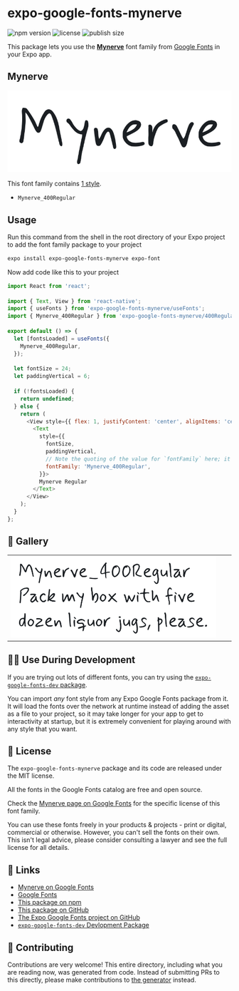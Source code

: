 # expo-google-fonts-mynerve

![npm version](https://flat.badgen.net/npm/v/expo-google-fonts-mynerve)
![license](https://flat.badgen.net/github/license/expo/google-fonts)
![publish size](https://flat.badgen.net/packagephobia/install/expo-google-fonts-mynerve)

This package lets you use the [**Mynerve**](https://fonts.google.com/specimen/Mynerve) font family from [Google Fonts](https://fonts.google.com/) in your Expo app.

## Mynerve

![Mynerve](./font-family.png)

This font family contains [1 style](#-gallery).

- `Mynerve_400Regular`

## Usage

Run this command from the shell in the root directory of your Expo project to add the font family package to your project
```sh
expo install expo-google-fonts-mynerve expo-font
```

Now add code like this to your project
```js
import React from 'react';

import { Text, View } from 'react-native';
import { useFonts } from 'expo-google-fonts-mynerve/useFonts';
import { Mynerve_400Regular } from 'expo-google-fonts-mynerve/400Regular';

export default () => {
  let [fontsLoaded] = useFonts({
    Mynerve_400Regular,
  });

  let fontSize = 24;
  let paddingVertical = 6;

  if (!fontsLoaded) {
    return undefined;
  } else {
    return (
      <View style={{ flex: 1, justifyContent: 'center', alignItems: 'center' }}>
        <Text
          style={{
            fontSize,
            paddingVertical,
            // Note the quoting of the value for `fontFamily` here; it expects a string!
            fontFamily: 'Mynerve_400Regular',
          }}>
          Mynerve Regular
        </Text>
      </View>
    );
  }
};

```

## 🔡 Gallery


||||
|-|-|-|
|![Mynerve_400Regular](.//400Regular/Mynerve_400Regular.ttf.png)||||


## 👩‍💻 Use During Development

If you are trying out lots of different fonts, you can try using the [`expo-google-fonts-dev` package](https://github.com/freeboub/google-fonts/tree/master/font-packages/dev#readme).

You can import *any* font style from any Expo Google Fonts package from it. It will load the fonts
over the network at runtime instead of adding the asset as a file to your project, so it may take longer
for your app to get to interactivity at startup, but it is extremely convenient
for playing around with any style that you want.

## 📖 License

The `expo-google-fonts-mynerve` package and its code are released under the MIT license.

All the fonts in the Google Fonts catalog are free and open source.

Check the [Mynerve page on Google Fonts](https://fonts.google.com/specimen/Mynerve) for the specific license of this font family.

You can use these fonts freely in your products & projects - print or digital, commercial or otherwise. However, you can't sell the fonts on their own. This isn't legal advice, please consider consulting a lawyer and see the full license for all details.

## 🔗 Links

- [Mynerve on Google Fonts](https://fonts.google.com/specimen/Mynerve)
- [Google Fonts](https://fonts.google.com/)
- [This package on npm](https://www.npmjs.com/package/expo-google-fonts-mynerve)
- [This package on GitHub](https://github.com/freeboub/google-fonts/tree/master/font-packages/mynerve)
- [The Expo Google Fonts project on GitHub](https://github.com/freeboub/google-fonts)
- [`expo-google-fonts-dev` Devlopment Package](https://github.com/freeboub/google-fonts/tree/master/font-packages/dev)

## 🤝 Contributing

Contributions are very welcome! This entire directory, including what you are reading now, was generated from code. Instead of submitting PRs to this directly, please make contributions to [the generator](https://github.com/freeboub/google-fonts/tree/master/packages/generator) instead.
